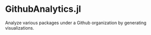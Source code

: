 # GithubAnalytics.jl
Analyze various packages under a Github organization by generating visualizations.
